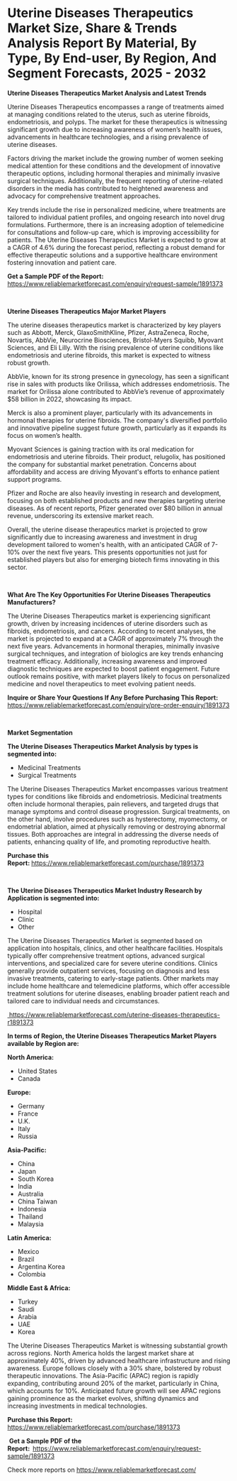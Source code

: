 <p><h1>Uterine Diseases Therapeutics Market Size, Share & Trends Analysis Report By Material, By Type, By End-user, By Region, And Segment Forecasts, 2025 - 2032</h1></p><p><strong>Uterine Diseases Therapeutics Market Analysis and Latest Trends</strong></p>
<p><p>Uterine Diseases Therapeutics encompasses a range of treatments aimed at managing conditions related to the uterus, such as uterine fibroids, endometriosis, and polyps. The market for these therapeutics is witnessing significant growth due to increasing awareness of women’s health issues, advancements in healthcare technologies, and a rising prevalence of uterine diseases. </p><p>Factors driving the market include the growing number of women seeking medical attention for these conditions and the development of innovative therapeutic options, including hormonal therapies and minimally invasive surgical techniques. Additionally, the frequent reporting of uterine-related disorders in the media has contributed to heightened awareness and advocacy for comprehensive treatment approaches. </p><p>Key trends include the rise in personalized medicine, where treatments are tailored to individual patient profiles, and ongoing research into novel drug formulations. Furthermore, there is an increasing adoption of telemedicine for consultations and follow-up care, which is improving accessibility for patients. The Uterine Diseases Therapeutics Market is expected to grow at a CAGR of 4.6% during the forecast period, reflecting a robust demand for effective therapeutic solutions and a supportive healthcare environment fostering innovation and patient care.</p></p>
<p><strong>Get a Sample PDF of the Report:&nbsp;</strong> <a href="https://www.reliablemarketforecast.com/enquiry/request-sample/1891373?utm_campaign=2450&utm_medium=2&utm_source=Github&utm_content=ia&utm_term=28032025&utm_id=uterine-diseases-therapeutics">https://www.reliablemarketforecast.com/enquiry/request-sample/1891373</a></p>
<p>&nbsp;</p>
<p><strong>Uterine Diseases Therapeutics Major Market Players</strong></p>
<p><p>The uterine diseases therapeutics market is characterized by key players such as Abbott, Merck, GlaxoSmithKline, Pfizer, AstraZeneca, Roche, Novartis, AbbVie, Neurocrine Biosciences, Bristol-Myers Squibb, Myovant Sciences, and Eli Lilly. With the rising prevalence of uterine conditions like endometriosis and uterine fibroids, this market is expected to witness robust growth.</p><p>AbbVie, known for its strong presence in gynecology, has seen a significant rise in sales with products like Orilissa, which addresses endometriosis. The market for Orilissa alone contributed to AbbVie’s revenue of approximately $58 billion in 2022, showcasing its impact.</p><p>Merck is also a prominent player, particularly with its advancements in hormonal therapies for uterine fibroids. The company's diversified portfolio and innovative pipeline suggest future growth, particularly as it expands its focus on women’s health.</p><p>Myovant Sciences is gaining traction with its oral medication for endometriosis and uterine fibroids. Their product, relugolix, has positioned the company for substantial market penetration. Concerns about affordability and access are driving Myovant's efforts to enhance patient support programs.</p><p>Pfizer and Roche are also heavily investing in research and development, focusing on both established products and new therapies targeting uterine diseases. As of recent reports, Pfizer generated over $80 billion in annual revenue, underscoring its extensive market reach.</p><p>Overall, the uterine disease therapeutics market is projected to grow significantly due to increasing awareness and investment in drug development tailored to women's health, with an anticipated CAGR of 7-10% over the next five years. This presents opportunities not just for established players but also for emerging biotech firms innovating in this sector.</p></p>
<p>&nbsp;</p>
<p><strong>What Are The Key Opportunities For Uterine Diseases Therapeutics Manufacturers?</strong></p>
<p><p>The Uterine Diseases Therapeutics market is experiencing significant growth, driven by increasing incidences of uterine disorders such as fibroids, endometriosis, and cancers. According to recent analyses, the market is projected to expand at a CAGR of approximately 7% through the next five years. Advancements in hormonal therapies, minimally invasive surgical techniques, and integration of biologics are key trends enhancing treatment efficacy. Additionally, increasing awareness and improved diagnostic techniques are expected to boost patient engagement. Future outlook remains positive, with market players likely to focus on personalized medicine and novel therapeutics to meet evolving patient needs.</p></p>
<p><strong>Inquire or Share Your Questions If Any Before Purchasing This Report:</strong> <a href="https://www.reliablemarketforecast.com/enquiry/pre-order-enquiry/1891373?utm_campaign=2450&utm_medium=2&utm_source=Github&utm_content=ia&utm_term=28032025&utm_id=uterine-diseases-therapeutics">https://www.reliablemarketforecast.com/enquiry/pre-order-enquiry/1891373</a></p>
<p>&nbsp;</p>
<p><strong>Market Segmentation</strong></p>
<p><strong>The Uterine Diseases Therapeutics Market Analysis by types is segmented into:</strong></p>
<p><ul><li>Medicinal Treatments</li><li>Surgical Treatments</li></ul></p>
<p><p>The Uterine Diseases Therapeutics Market encompasses various treatment types for conditions like fibroids and endometriosis. Medicinal treatments often include hormonal therapies, pain relievers, and targeted drugs that manage symptoms and control disease progression. Surgical treatments, on the other hand, involve procedures such as hysterectomy, myomectomy, or endometrial ablation, aimed at physically removing or destroying abnormal tissues. Both approaches are integral in addressing the diverse needs of patients, enhancing quality of life, and promoting reproductive health.</p></p>
<p><strong>Purchase this Report:&nbsp;</strong><a href="https://www.reliablemarketforecast.com/purchase/1891373?utm_campaign=2450&utm_medium=2&utm_source=Github&utm_content=ia&utm_term=28032025&utm_id=uterine-diseases-therapeutics">https://www.reliablemarketforecast.com/purchase/1891373</a></p>
<p>&nbsp;</p>
<p><strong>The Uterine Diseases Therapeutics Market Industry Research by Application is segmented into:</strong></p>
<p><ul><li>Hospital</li><li>Clinic</li><li>Other</li></ul></p>
<p><p>The Uterine Diseases Therapeutics Market is segmented based on application into hospitals, clinics, and other healthcare facilities. Hospitals typically offer comprehensive treatment options, advanced surgical interventions, and specialized care for severe uterine conditions. Clinics generally provide outpatient services, focusing on diagnosis and less invasive treatments, catering to early-stage patients. Other markets may include home healthcare and telemedicine platforms, which offer accessible treatment solutions for uterine diseases, enabling broader patient reach and tailored care to individual needs and circumstances.</p></p>
<p><a href="https://www.reliablemarketforecast.com/uterine-diseases-therapeutics-r1891373?utm_campaign=2450&utm_medium=2&utm_source=Github&utm_content=ia&utm_term=28032025&utm_id=uterine-diseases-therapeutics">&nbsp;https://www.reliablemarketforecast.com/uterine-diseases-therapeutics-r1891373</a></p>
<p><strong>In terms of Region, the Uterine Diseases Therapeutics Market Players available by Region are:</strong></p>
<p>
    <p> <strong> North America: </strong>
        <ul>
            <li>United States</li>
            <li>Canada</li>
        </ul>
        </p> 
    <p> <strong> Europe: </strong>
        <ul>
            <li>Germany</li>
            <li>France</li>
            <li>U.K.</li>
            <li>Italy</li>
            <li>Russia</li>
        </ul>
        </p> 
    <p> <strong> Asia-Pacific: </strong>
        <ul>
            <li>China</li>
            <li>Japan</li>
            <li>South Korea</li>
            <li>India</li>
            <li>Australia</li>
            <li>China Taiwan</li>
            <li>Indonesia</li>
            <li>Thailand</li>
            <li>Malaysia</li>
        </ul>
        </p> 
    <p> <strong> Latin America: </strong>
        <ul>
            <li>Mexico</li>
            <li>Brazil</li>
            <li>Argentina Korea</li>
            <li>Colombia</li>
        </ul>
        </p> 
    <p> <strong> Middle East & Africa: </strong>
        <ul>
            <li>Turkey</li>
            <li>Saudi</li>
            <li>Arabia</li>
            <li>UAE</li>
            <li>Korea</li>
        </ul>
    </p>
    </p>
<p><p>The Uterine Diseases Therapeutics Market is witnessing substantial growth across regions. North America holds the largest market share at approximately 40%, driven by advanced healthcare infrastructure and rising awareness. Europe follows closely with a 30% share, bolstered by robust therapeutic innovations. The Asia-Pacific (APAC) region is rapidly expanding, contributing around 20% of the market, particularly in China, which accounts for 10%. Anticipated future growth will see APAC regions gaining prominence as the market evolves, shifting dynamics and increasing investments in medical technologies.</p></p>
<p><strong>Purchase this Report: </strong><a href="https://www.reliablemarketforecast.com/purchase/1891373?utm_campaign=2450&utm_medium=2&utm_source=Github&utm_content=ia&utm_term=28032025&utm_id=uterine-diseases-therapeutics">https://www.reliablemarketforecast.com/purchase/1891373</a></p>
<p>&nbsp;<strong>Get a Sample PDF of the Report:&nbsp;&nbsp;</strong><a href="https://www.reliablemarketforecast.com/enquiry/request-sample/1891373?utm_campaign=2450&utm_medium=2&utm_source=Github&utm_content=ia&utm_term=28032025&utm_id=uterine-diseases-therapeutics">https://www.reliablemarketforecast.com/enquiry/request-sample/1891373</a></p>
<p><strong></strong></p>
<p>Check more reports on <a href="https://www.reliablemarketforecast.com/?utm_campaign=2450&utm_medium=2&utm_source=Github&utm_content=ia&utm_term=28032025&utm_id=uterine-diseases-therapeutics">https://www.reliablemarketforecast.com/</a></p>